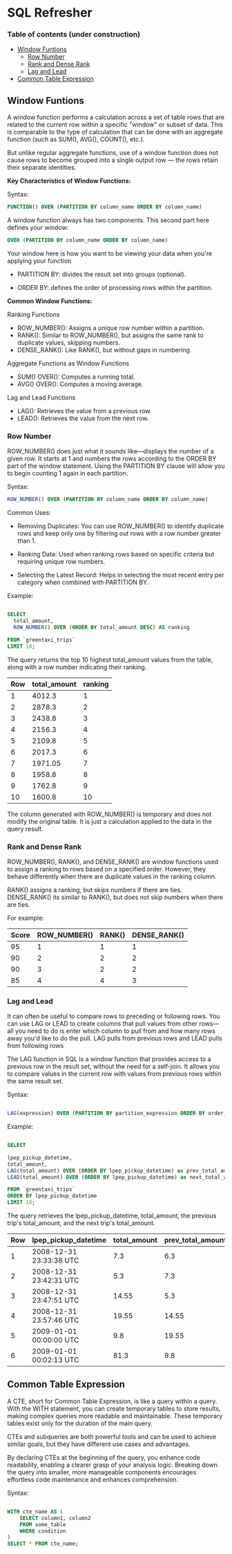 # SQL Refresher

### Table of contents (under construction)


- [Window Funtions](#window-funtions)
    - [Row Number](#row-number)
    - [Rank and Dense Rank](#rank-and-dense-rank)    
    - [Lag and Lead](#lag-and-lead)      
- [Common Table Expression](#common-table-expression)



## Window Funtions    

A window function performs a calculation across a set of table rows that are related to the current row within a specific "window" or subset of data. This is comparable to the type of calculation that can be done with an aggregate function  (such as SUM(), AVG(), COUNT(), etc.).

But unlike regular aggregate functions, use of a window function does not cause rows to become grouped into a single output row — the rows retain their separate identities.

**Key Characteristics of Window Functions:**

Syntax:

```sql
FUNCTION() OVER (PARTITION BY column_name ORDER BY column_name)
```

A window function always has two components. This second part here defines your window:

```sql
OVER (PARTITION BY column_name ORDER BY column_name)
```

Your window here is how you want to be viewing your data when you're applying your function

- PARTITION BY: divides the result set into groups (optional).

- ORDER BY: defines the order of processing rows within the partition.


**Common Window Functions:**

Ranking Functions

- ROW_NUMBER(): Assigns a unique row number within a partition.
- RANK(): Similar to ROW_NUMBER(), but assigns the same rank to duplicate values, skipping numbers.
- DENSE_RANK(): Like RANK(), but without gaps in numbering.

Aggregate Functions as Window Functions

- SUM() OVER(): Computes a running total.
- AVG() OVER(): Computes a moving average.

Lag and Lead Functions

- LAG(): Retrieves the value from a previous row.
- LEAD(): Retrieves the value from the next row.




### Row Number

ROW_NUMBER() does just what it sounds like—displays the number of a given row. It starts at 1 and numbers the rows according to the ORDER BY part of the window statement. Using the PARTITION BY clause will allow you to begin counting 1 again in each partition.

Syntax:

```sql
ROW_NUMBER() OVER (PARTITION BY column_name ORDER BY column_name)
```

Common Uses:

- Removing Duplicates: You can use ROW_NUMBER() to identify duplicate rows and keep only one by filtering out rows with a row number greater than 1.

- Ranking Data: Used when ranking rows based on specific criteria but requiring unique row numbers.

- Selecting the Latest Record: Helps in selecting the most recent entry per category when combined with PARTITION BY.

Example:

```sql

SELECT 
  total_amount,
  ROW_NUMBER() OVER (ORDER BY total_amount DESC) AS ranking

FROM `greentaxi_trips` 
LIMIT 10;

```

The query returns the top 10 highest total_amount values from the table, along with a row number indicating their ranking.


| Row | total_amount | ranking |
|----|--------|--------|
| 1  | 4012.3 | 1      |
| 2  | 2878.3 | 2      |
| 3  | 2438.8 | 3      |
| 4  | 2156.3 | 4      |
| 5  | 2109.8 | 5      |
| 6  | 2017.3 | 6      |
| 7  | 1971.05| 7      |
| 8  | 1958.8 | 8      |
| 9  | 1762.8 | 9      |
| 10 | 1600.8 | 10     |

The column generated with ROW_NUMBER() is temporary and does not modify the original table. It is just a calculation applied to the data in the query result.

### Rank and Dense Rank

ROW_NUMBER(), RANK(), and DENSE_RANK() are window functions used to assign a ranking to rows based on a specified order. However, they behave differently when there are duplicate values in the ranking column.

RANK() assigns a ranking, but skips numbers if there are ties. DENSE_RANK() its similar to RANK(), but does not skip numbers when there are ties.

For example:

| Score | ROW_NUMBER() | RANK() | DENSE_RANK() |
|-------|--------------|--------|--------------|
| 95    | 1            | 1      | 1            |
| 90    | 2            | 2      | 2            |
| 90    | 3            | 2      | 2            |
| 85    | 4            | 4      | 3            |


### Lag and Lead

It can often be useful to compare rows to preceding or following rows. You can use LAG or LEAD to create columns that pull values from other rows—all you need to do is enter which column to pull from and how many rows away you'd like to do the pull. LAG pulls from previous rows and LEAD pulls from following rows

The LAG function in SQL is a window function that provides access to a previous row in the result set, without the need for a self-join. It allows you to compare values in the current row with values from previous rows within the same result set.

Syntax:

```sql

LAG(expression) OVER (PARTITION BY partition_expression ORDER BY order_expression)
```

Example:

```sql

SELECT 

lpep_pickup_datetime,
total_amount,
LAG(total_amount) OVER (ORDER BY lpep_pickup_datetime) as prev_total_amount,
LEAD(total_amount) OVER (ORDER BY lpep_pickup_datetime) as next_total_amount

FROM `greentaxi_trips` 
ORDER BY lpep_pickup_datetime
LIMIT 10;

```

The query retrieves the lpep_pickup_datetime, total_amount, the previous trip's total_amount, and the next trip's total_amount.

| Row | lpep_pickup_datetime      | total_amount | prev_total_amount | next_total_amount |
|-----|---------------------------|--------------|-------------------|-------------------|
| 1  | 2008-12-31 23:33:38 UTC   | 7.3          | 6.3               | 5.3               |
| 2  | 2008-12-31 23:42:31 UTC   | 5.3          | 7.3               | 14.55             |
| 3  | 2008-12-31 23:47:51 UTC   | 14.55        | 5.3               | 19.55             |
| 4  | 2008-12-31 23:57:46 UTC   | 19.55        | 14.55             | 9.8               |
| 5  | 2009-01-01 00:00:00 UTC   | 9.8          | 19.55             | 81.3              |
| 6  | 2009-01-01 00:02:13 UTC   | 81.3         | 9.8               | 81.3              |


## Common Table Expression

A CTE, short for Common Table Expression, is like a query within a query. With the WITH statement, you can create temporary tables to store results, making complex queries more readable and maintainable. These temporary tables exist only for the duration of the main query.

CTEs and subqueries are both powerful tools and can be used to achieve similar goals, but they have different use cases and advantages.

By declaring CTEs at the beginning of the query, you enhance code readability, enabling a clearer grasp of your analysis logic. Breaking down the query into smaller, more manageable components encourages effortless code maintenance and enhances comprehension.

Syntax:

```sql

WITH cte_name AS (
    SELECT column1, column2
    FROM some_table
    WHERE condition
)
SELECT * FROM cte_name;
```
